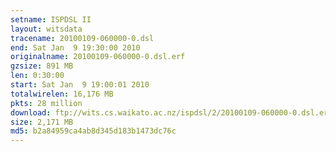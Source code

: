 ```yaml
---
setname: ISPDSL II
layout: witsdata
tracename: 20100109-060000-0.dsl
end: Sat Jan  9 19:30:00 2010
originalname: 20100109-060000-0.dsl.erf
gzsize: 891 MB
len: 0:30:00
start: Sat Jan  9 19:00:01 2010
totalwirelen: 16,176 MB
pkts: 28 million
download: ftp://wits.cs.waikato.ac.nz/ispdsl/2/20100109-060000-0.dsl.erf.gz
size: 2,171 MB
md5: b2a84959ca4ab8d345d183b1473dc76c
---
```


